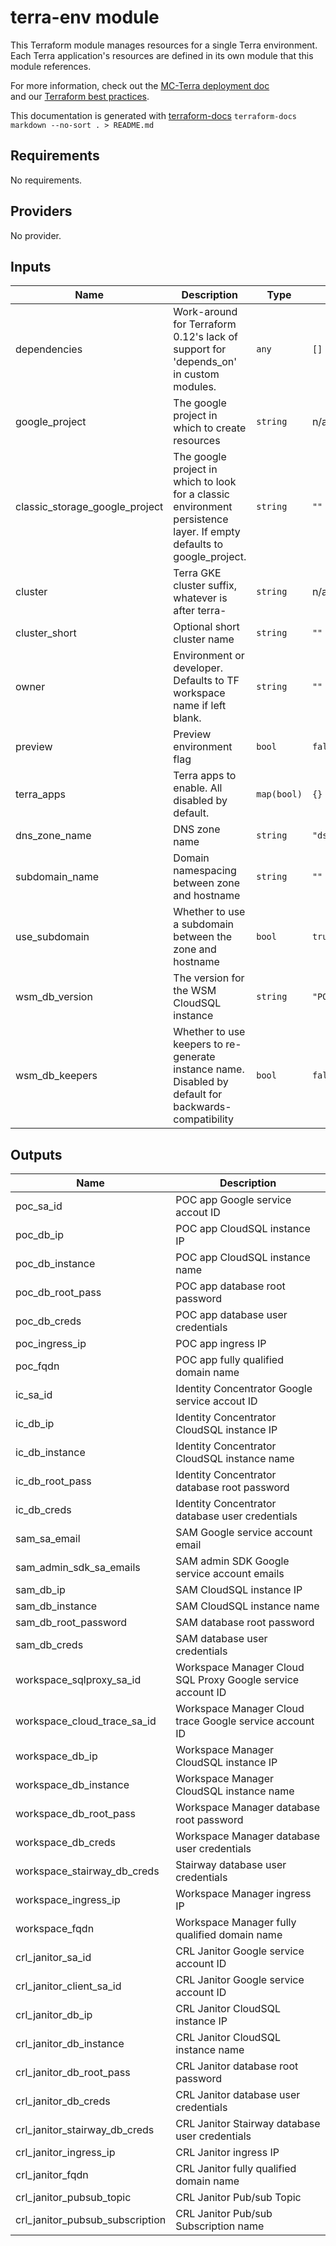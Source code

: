 # terra-env module

This Terraform module manages resources for a single Terra environment.  
Each Terra application's resources are defined in its own module that this module references.

For more information, check out the [MC-Terra deployment doc](https://docs.dsp-devops.broadinstitute.org/mc-terra/mcterra-deployment)  
and our [Terraform best practices](https://docs.dsp-devops.broadinstitute.org/best-practices-guides/terraform).

This documentation is generated with [terraform-docs](https://github.com/segmentio/terraform-docs)
`terraform-docs markdown --no-sort . > README.md`

## Requirements

No requirements.

## Providers

No provider.

## Inputs

| Name | Description | Type | Default | Required |
|------|-------------|------|---------|:--------:|
| dependencies | Work-around for Terraform 0.12's lack of support for 'depends\_on' in custom modules. | `any` | `[]` | no |
| google\_project | The google project in which to create resources | `string` | n/a | yes |
| classic\_storage\_google\_project | The google project in which to look for a classic environment persistence layer. If empty defaults to google\_project. | `string` | `""` | no |
| cluster | Terra GKE cluster suffix, whatever is after terra- | `string` | n/a | yes |
| cluster\_short | Optional short cluster name | `string` | `""` | no |
| owner | Environment or developer. Defaults to TF workspace name if left blank. | `string` | `""` | no |
| preview | Preview environment flag | `bool` | `false` | no |
| terra\_apps | Terra apps to enable. All disabled by default. | `map(bool)` | `{}` | no |
| dns\_zone\_name | DNS zone name | `string` | `"dsp-envs"` | no |
| subdomain\_name | Domain namespacing between zone and hostname | `string` | `""` | no |
| use\_subdomain | Whether to use a subdomain between the zone and hostname | `bool` | `true` | no |
| wsm\_db\_version | The version for the WSM CloudSQL instance | `string` | `"POSTGRES_9_6"` | no |
| wsm\_db\_keepers | Whether to use keepers to re-generate instance name. Disabled by default for backwards-compatibility | `bool` | `false` | no |

## Outputs

| Name | Description |
|------|-------------|
| poc\_sa\_id | POC app Google service accout ID |
| poc\_db\_ip | POC app CloudSQL instance IP |
| poc\_db\_instance | POC app CloudSQL instance name |
| poc\_db\_root\_pass | POC app database root password |
| poc\_db\_creds | POC app database user credentials |
| poc\_ingress\_ip | POC app ingress IP |
| poc\_fqdn | POC app fully qualified domain name |
| ic\_sa\_id | Identity Concentrator Google service accout ID |
| ic\_db\_ip | Identity Concentrator CloudSQL instance IP |
| ic\_db\_instance | Identity Concentrator CloudSQL instance name |
| ic\_db\_root\_pass | Identity Concentrator database root password |
| ic\_db\_creds | Identity Concentrator database user credentials |
| sam\_sa\_email | SAM Google service account email |
| sam\_admin\_sdk\_sa\_emails | SAM admin SDK Google service account emails |
| sam\_db\_ip | SAM CloudSQL instance IP |
| sam\_db\_instance | SAM CloudSQL instance name |
| sam\_db\_root\_password | SAM database root password |
| sam\_db\_creds | SAM database user credentials |
| workspace\_sqlproxy\_sa\_id | Workspace Manager Cloud SQL Proxy Google service account ID |
| workspace\_cloud\_trace\_sa\_id | Workspace Manager Cloud trace Google service account ID |
| workspace\_db\_ip | Workspace Manager CloudSQL instance IP |
| workspace\_db\_instance | Workspace Manager CloudSQL instance name |
| workspace\_db\_root\_pass | Workspace Manager database root password |
| workspace\_db\_creds | Workspace Manager database user credentials |
| workspace\_stairway\_db\_creds | Stairway database user credentials |
| workspace\_ingress\_ip | Workspace Manager ingress IP |
| workspace\_fqdn | Workspace Manager fully qualified domain name |
| crl\_janitor\_sa\_id | CRL Janitor Google service account ID |
| crl\_janitor\_client\_sa\_id | CRL Janitor Google service account ID |
| crl\_janitor\_db\_ip | CRL Janitor CloudSQL instance IP |
| crl\_janitor\_db\_instance | CRL Janitor CloudSQL instance name |
| crl\_janitor\_db\_root\_pass | CRL Janitor database root password |
| crl\_janitor\_db\_creds | CRL Janitor database user credentials |
| crl\_janitor\_stairway\_db\_creds | CRL Janitor Stairway database user credentials |
| crl\_janitor\_ingress\_ip | CRL Janitor ingress IP |
| crl\_janitor\_fqdn | CRL Janitor fully qualified domain name |
| crl\_janitor\_pubsub\_topic | CRL Janitor Pub/sub Topic |
| crl\_janitor\_pubsub\_subscription | CRL Janitor Pub/sub Subscription name |

